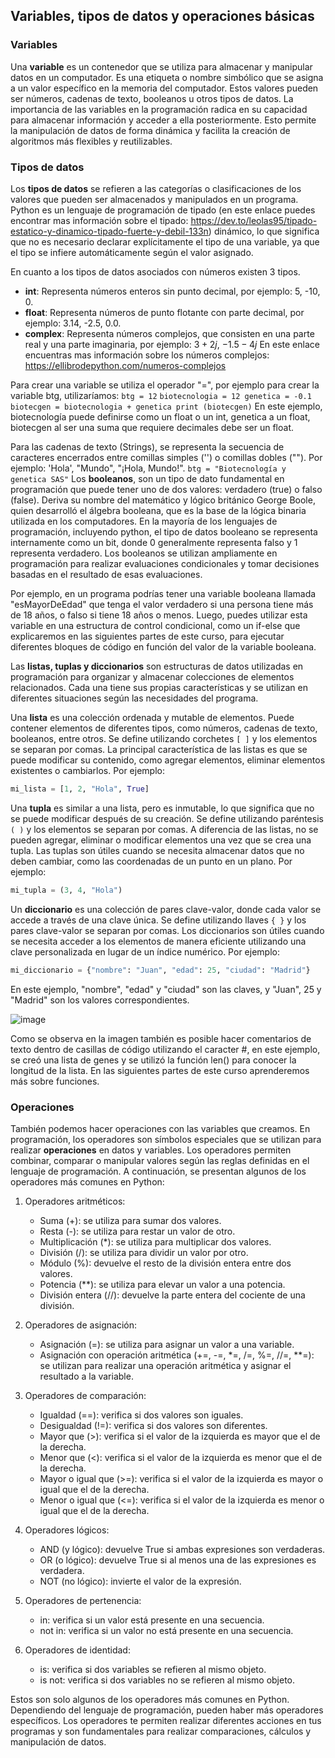 ## Variables, tipos de datos y operaciones básicas
### Variables
Una **variable** es un contenedor que se utiliza para almacenar y manipular datos en un computador. Es una etiqueta o nombre simbólico que se asigna a un valor específico en la memoria del computador. Estos valores pueden ser números, cadenas de texto, booleanos u otros tipos de datos.
La importancia de las variables en la programación radica en su capacidad para almacenar información y acceder a ella posteriormente. Esto permite la manipulación de datos de forma dinámica y facilita la creación de algoritmos más flexibles y reutilizables.
### Tipos de datos
Los **tipos de datos** se refieren a las categorías o clasificaciones de los valores que pueden ser almacenados y manipulados en un programa. Python es un lenguaje de programación de tipado (en este enlace puedes encontrar mas información sobre el tipado: https://dev.to/leolas95/tipado-estatico-y-dinamico-tipado-fuerte-y-debil-133n) dinámico, lo que significa que no es necesario declarar explícitamente el tipo de una variable, ya que el tipo se infiere automáticamente según el valor asignado.

En cuanto a los tipos de datos asociados con números existen 3 tipos. 
  - **int**: Representa números enteros sin punto decimal, por ejemplo: 5, -10, 0.
  - **float**: Representa números de punto flotante con parte decimal, por ejemplo: 3.14, -2.5, 0.0.
  - **complex**: Representa números complejos, que consisten en una parte real y una parte imaginaria, por ejemplo: $3 + 2j$, $-1.5 - 4j$
    En este enlace encuentras mas información sobre los números complejos: https://ellibrodepython.com/numeros-complejos

Para crear una variable se utiliza el operador "=", por ejemplo para crear la variable btg, utilizaríamos: 
``
 btg = 12
``
``
biotecnologia = 12
genetica = -0.1
biotecgen = biotecnologia + genetica
print (biotecgen)
``
En este ejemplo, biotecnología puede definirse como un float o un int, genetica a un float, biotecgen al ser una suma que requiere decimales debe ser un float. 

Para las cadenas de texto (Strings), se representa la secuencia de caracteres encerrados entre comillas simples ('') o comillas dobles (""). Por ejemplo: 'Hola', "Mundo", "¡Hola, Mundo!".
``
btg = "Biotecnología y genetica SAS"
``
Los **booleanos**, son un tipo de dato fundamental en programación que puede tener uno de dos valores: verdadero (true) o falso (false). Deriva su nombre del matemático y lógico británico George Boole, quien desarrolló el álgebra booleana, que es la base de la lógica binaria utilizada en los computadores. En la mayoría de los lenguajes de programación, incluyendo python, el tipo de datos booleano se representa internamente como un bit, donde 0 generalmente representa falso y 1 representa verdadero. Los booleanos se utilizan ampliamente en programación para realizar evaluaciones condicionales y tomar decisiones basadas en el resultado de esas evaluaciones.

Por ejemplo, en un programa podrías tener una variable booleana llamada "esMayorDeEdad" que tenga el valor verdadero si una persona tiene más de 18 años, o falso si tiene 18 años o menos. Luego, puedes utilizar esta variable en una estructura de control condicional, como un if-else que explicaremos en las siguientes partes de este curso, para ejecutar diferentes bloques de código en función del valor de la variable booleana.

Las **listas, tuplas y diccionarios** son estructuras de datos utilizadas en programación para organizar y almacenar colecciones de elementos relacionados. Cada una tiene sus propias características y se utilizan en diferentes situaciones según las necesidades del programa.

Una **lista** es una colección ordenada y mutable de elementos. Puede contener elementos de diferentes tipos, como números, cadenas de texto, booleanos, entre otros. Se define utilizando corchetes `[ ]` y los elementos se separan por comas. La principal característica de las listas es que se puede modificar su contenido, como agregar elementos, eliminar elementos existentes o cambiarlos. Por ejemplo:
   
   ```python
   mi_lista = [1, 2, "Hola", True]
   ```
Una **tupla** es similar a una lista, pero es inmutable, lo que significa que no se puede modificar después de su creación. Se define utilizando paréntesis `( )` y los elementos se separan por comas. A diferencia de las listas, no se pueden agregar, eliminar o modificar elementos una vez que se crea una tupla. Las tuplas son útiles cuando se necesita almacenar datos que no deben cambiar, como las coordenadas de un punto en un plano. Por ejemplo:
   
   ```python
   mi_tupla = (3, 4, "Hola")
   ```
Un **diccionario** es una colección de pares clave-valor, donde cada valor se accede a través de una clave única. Se define utilizando llaves `{ }` y los pares clave-valor se separan por comas. Los diccionarios son útiles cuando se necesita acceder a los elementos de manera eficiente utilizando una clave personalizada en lugar de un índice numérico. Por ejemplo:
   
   ```python
   mi_diccionario = {"nombre": "Juan", "edad": 25, "ciudad": "Madrid"}
   ```
   
   En este ejemplo, "nombre", "edad" y "ciudad" son las claves, y "Juan", 25 y "Madrid" son los valores correspondientes.

![image](https://github.com/jidiaz/BTG-CP/assets/137444188/801258a7-a056-4fcc-b139-8991a411b078)

Como se observa en la imagen también es posible hacer comentarios de texto dentro de casillas de código utilizando el caracter #, en este ejemplo, se creó una lista de genes y se utilizó la función len() para conocer la longitud de la lista. En las siguientes partes de este curso aprenderemos más sobre funciones. 

### Operaciones
También podemos hacer operaciones con las variables que creamos. En programación, los operadores son símbolos especiales que se utilizan para realizar **operaciones** en datos y variables. Los operadores permiten combinar, comparar o manipular valores según las reglas definidas en el lenguaje de programación. A continuación, se presentan algunos de los operadores más comunes en Python:

1. Operadores aritméticos:
   - Suma (+): se utiliza para sumar dos valores.
   - Resta (-): se utiliza para restar un valor de otro.
   - Multiplicación (*): se utiliza para multiplicar dos valores.
   - División (/): se utiliza para dividir un valor por otro.
   - Módulo (%): devuelve el resto de la división entera entre dos valores.
   - Potencia (**): se utiliza para elevar un valor a una potencia.
   - División entera (//): devuelve la parte entera del cociente de una división.

2. Operadores de asignación:
   - Asignación (=): se utiliza para asignar un valor a una variable.
   - Asignación con operación aritmética (+=, -=, *=, /=, %=, //=, **=): se utilizan para realizar una operación aritmética y asignar el resultado a la variable.

3. Operadores de comparación:
   - Igualdad (==): verifica si dos valores son iguales.
   - Desigualdad (!=): verifica si dos valores son diferentes.
   - Mayor que (>): verifica si el valor de la izquierda es mayor que el de la derecha.
   - Menor que (<): verifica si el valor de la izquierda es menor que el de la derecha.
   - Mayor o igual que (>=): verifica si el valor de la izquierda es mayor o igual que el de la derecha.
   - Menor o igual que (<=): verifica si el valor de la izquierda es menor o igual que el de la derecha.

4. Operadores lógicos:
   - AND (y lógico): devuelve True si ambas expresiones son verdaderas.
   - OR (o lógico): devuelve True si al menos una de las expresiones es verdadera.
   - NOT (no lógico): invierte el valor de la expresión.

5. Operadores de pertenencia:
   - in: verifica si un valor está presente en una secuencia.
   - not in: verifica si un valor no está presente en una secuencia.

6. Operadores de identidad:
   - is: verifica si dos variables se refieren al mismo objeto.
   - is not: verifica si dos variables no se refieren al mismo objeto.

Estos son solo algunos de los operadores más comunes en Python. Dependiendo del lenguaje de programación, pueden haber más operadores específicos. Los operadores te permiten realizar diferentes acciones en tus programas y son fundamentales para realizar comparaciones, cálculos y manipulación de datos.


